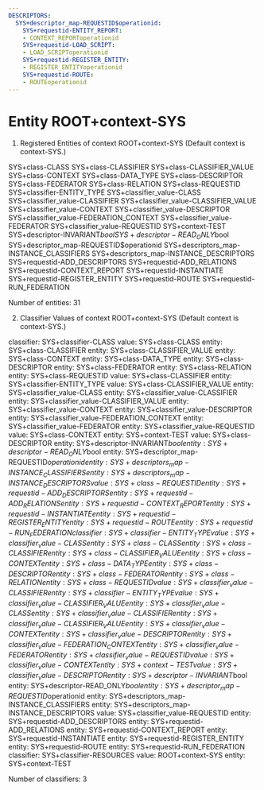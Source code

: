 ```yaml
---
DESCRIPTORS:
  SYS+descriptor_map-REQUESTID$operationid:
    SYS+requestid-ENTITY_REPORT:
    - CONTEXT_REPORToperationid
    SYS+requestid-LOAD_SCRIPT:
    - LOAD_SCRIPToperationid
    SYS+requestid-REGISTER_ENTITY:
    - REGISTER_ENTITYoperationid
    SYS+requestid-ROUTE:
    - ROUTEoperationid
---
```

# Entity ROOT+context-SYS

1. Registered Entities of context ROOT+context-SYS
(Default context is context-SYS.)

SYS+class-CLASS
SYS+class-CLASSIFIER
SYS+class-CLASSIFIER_VALUE
SYS+class-CONTEXT
SYS+class-DATA_TYPE
SYS+class-DESCRIPTOR
SYS+class-FEDERATOR
SYS+class-RELATION
SYS+class-REQUESTID
SYS+classifier-ENTITY_TYPE
SYS+classifier_value-CLASS
SYS+classifier_value-CLASSIFIER
SYS+classifier_value-CLASSIFIER_VALUE
SYS+classifier_value-CONTEXT
SYS+classifier_value-DESCRIPTOR
SYS+classifier_value-FEDERATION_CONTEXT
SYS+classifier_value-FEDERATOR
SYS+classifier_value-REQUESTID
SYS+context-TEST
SYS+descriptor-INVARIANT$bool
SYS+descriptor-READ_ONLY$bool
SYS+descriptor_map-REQUESTID$operationid
SYS+descriptors_map-INSTANCE_CLASSIFIERS
SYS+descriptors_map-INSTANCE_DESCRIPTORS
SYS+requestid-ADD_DESCRIPTORS
SYS+requestid-ADD_RELATIONS
SYS+requestid-CONTEXT_REPORT
SYS+requestid-INSTANTIATE
SYS+requestid-REGISTER_ENTITY
SYS+requestid-ROUTE
SYS+requestid-RUN_FEDERATION

Number of entities: 31

2. Classifier Values of context ROOT+context-SYS
(Default context is context-SYS.)

classifier:  SYS+classifier-CLASS
  value:       SYS+class-CLASS
    entity:      SYS+class-CLASSIFIER
    entity:      SYS+class-CLASSIFIER_VALUE
    entity:      SYS+class-CONTEXT
    entity:      SYS+class-DATA_TYPE
    entity:      SYS+class-DESCRIPTOR
    entity:      SYS+class-FEDERATOR
    entity:      SYS+class-RELATION
    entity:      SYS+class-REQUESTID
  value:       SYS+class-CLASSIFIER
    entity:      SYS+classifier-ENTITY_TYPE
  value:       SYS+class-CLASSIFIER_VALUE
    entity:      SYS+classifier_value-CLASS
    entity:      SYS+classifier_value-CLASSIFIER
    entity:      SYS+classifier_value-CLASSIFIER_VALUE
    entity:      SYS+classifier_value-CONTEXT
    entity:      SYS+classifier_value-DESCRIPTOR
    entity:      SYS+classifier_value-FEDERATION_CONTEXT
    entity:      SYS+classifier_value-FEDERATOR
    entity:      SYS+classifier_value-REQUESTID
  value:       SYS+class-CONTEXT
    entity:      SYS+context-TEST
  value:       SYS+class-DESCRIPTOR
    entity:      SYS+descriptor-INVARIANT$bool
    entity:      SYS+descriptor-READ_ONLY$bool
    entity:      SYS+descriptor_map-REQUESTID$operationid
    entity:      SYS+descriptors_map-INSTANCE_CLASSIFIERS
    entity:      SYS+descriptors_map-INSTANCE_DESCRIPTORS
  value:       SYS+class-REQUESTID
    entity:      SYS+requestid-ADD_DESCRIPTORS
    entity:      SYS+requestid-ADD_RELATIONS
    entity:      SYS+requestid-CONTEXT_REPORT
    entity:      SYS+requestid-INSTANTIATE
    entity:      SYS+requestid-REGISTER_ENTITY
    entity:      SYS+requestid-ROUTE
    entity:      SYS+requestid-RUN_FEDERATION
classifier:  SYS+classifier-ENTITY_TYPE
  value:       SYS+classifier_value-CLASS
    entity:      SYS+class-CLASS
    entity:      SYS+class-CLASSIFIER
    entity:      SYS+class-CLASSIFIER_VALUE
    entity:      SYS+class-CONTEXT
    entity:      SYS+class-DATA_TYPE
    entity:      SYS+class-DESCRIPTOR
    entity:      SYS+class-FEDERATOR
    entity:      SYS+class-RELATION
    entity:      SYS+class-REQUESTID
  value:       SYS+classifier_value-CLASSIFIER
    entity:      SYS+classifier-ENTITY_TYPE
  value:       SYS+classifier_value-CLASSIFIER_VALUE
    entity:      SYS+classifier_value-CLASS
    entity:      SYS+classifier_value-CLASSIFIER
    entity:      SYS+classifier_value-CLASSIFIER_VALUE
    entity:      SYS+classifier_value-CONTEXT
    entity:      SYS+classifier_value-DESCRIPTOR
    entity:      SYS+classifier_value-FEDERATION_CONTEXT
    entity:      SYS+classifier_value-FEDERATOR
    entity:      SYS+classifier_value-REQUESTID
  value:       SYS+classifier_value-CONTEXT
    entity:      SYS+context-TEST
  value:       SYS+classifier_value-DESCRIPTOR
    entity:      SYS+descriptor-INVARIANT$bool
    entity:      SYS+descriptor-READ_ONLY$bool
    entity:      SYS+descriptor_map-REQUESTID$operationid
    entity:      SYS+descriptors_map-INSTANCE_CLASSIFIERS
    entity:      SYS+descriptors_map-INSTANCE_DESCRIPTORS
  value:       SYS+classifier_value-REQUESTID
    entity:      SYS+requestid-ADD_DESCRIPTORS
    entity:      SYS+requestid-ADD_RELATIONS
    entity:      SYS+requestid-CONTEXT_REPORT
    entity:      SYS+requestid-INSTANTIATE
    entity:      SYS+requestid-REGISTER_ENTITY
    entity:      SYS+requestid-ROUTE
    entity:      SYS+requestid-RUN_FEDERATION
classifier:  SYS+classifier-RESOURCES
  value:       ROOT+context-SYS
    entity:      SYS+context-TEST

Number of classifiers: 3

